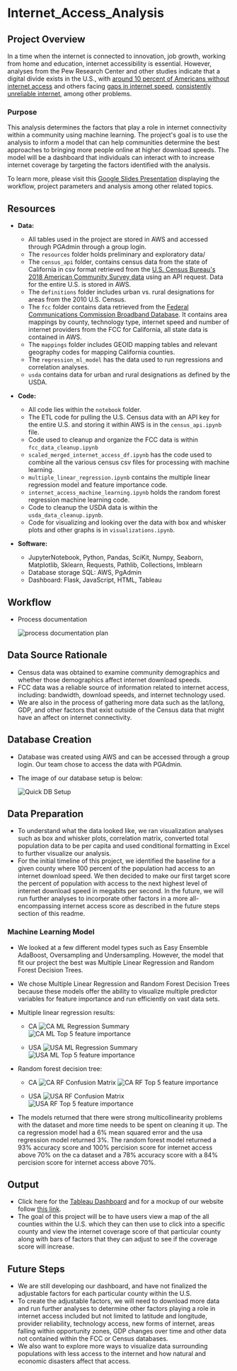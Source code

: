 # Internet_Access_Analysis

## Project Overview

In a time when the internet is connected to innovation, job growth, working from home and education, internet accessibility is essential. 
However, analyses from the Pew Research Center and other studies indicate that a digital divide exists in the U.S., with [around 10 percent of Americans without internet access](https://www.pewresearch.org/fact-tank/2019/04/22/some-americans-dont-use-the-internet-who-are-they/) and others facing [gaps in internet speed](https://www.pcmag.com/news/these-us-rural-areas-have-the-highest-and-lowest-internet-speeds), [consistently unreliable internet](https://thenevadaindependent.com/article/in-rural-nevada-bridging-the-education-digital-divide-largely-means-improving-internet-access), among other problems.

### Purpose

This analysis determines the factors that play a role in internet connectivity within a community using machine learning.
The project's goal is to use the analysis to inform a model that can help communities determine the best approaches to bringing more people online at higher download speeds.
The model will be a dashboard that individuals can interact with to increase internet coverage by targeting the factors identified with the analysis.

To learn more, please visit this [Google Slides Presentation](https://docs.google.com/presentation/d/1gCSftL6c0bIMByRA-rVEHvnzC5L0ShjduuX5g1dd13U/edit?usp=sharing) displaying the workflow, project parameters and analysis among other related topics.

## Resources
- **Data:**
  - All tables used in the project are stored in AWS and accessed through PGAdmin through a group login.
  - The  `resources` folder holds preliminary and exploratory data/
  - The `census_api` folder, contains census data from the state of California in csv format retrieved from the [U.S. Census Bureau's 2018 American Community Survey data](https://api.census.gov/data/2018/acs/acs5/profile/examples.html) using an API request. Data for the entire U.S. is stored in AWS.
  - The `definitions` folder includes urban vs. rural designations for areas from the 2010 U.S. Census.
  - The `fcc` folder contains data retrieved from the [Federal Communications Commission Broadband Database](https://broadbandmap.fcc.gov/#/). It contains area mappings by county, technology type, internet speed and number of internet providers from the FCC for California, all state data is contained in AWS.
  - The `mappings` folder includes GEOID mapping tables and relevant geography codes for mapping California counties.
  - The `regression_ml_model` has the data used to run regressions and correlation analyses.
  - `usda` contains data for urban and rural designations as defined by the USDA.
- **Code:** 
  - All code lies within the `notebook` folder.
  - The ETL code for pulling the U.S. Census data with an API key for the entire U.S. and storing it within AWS is in the `census_api.ipynb` file.
  - Code used to cleanup and organize the FCC data is within `fcc_data_cleanup.ipynb`
  - `scaled_merged_internet_access_df.ipynb` has the code used to combine all the various census csv files for processing with machine learning.
  - `multiple_linear_regression.ipynb` contains the multiple linear regression model and feature importance code.
  - `internet_access_machine_learning.ipynb` holds the random forest regression machine learning code.
  - Code to cleanup the USDA data is within the `usda_data_cleanup.ipynb`.
  - Code for visualizing and looking over the data with box and whisker plots and other graphs is in `visualizations.ipynb`.
  
- **Software:**
  - JupyterNotebook, Python, Pandas, SciKit, Numpy, Seaborn, Matplotlib, Sklearn, Requests, Pathlib, Collections, Imblearn
  - Database storage SQL: AWS, PgAdmin
  - Dashboard: Flask, JavaScript, HTML, Tableau
## Workflow

- Process documentation
  
  ![process documentation plan](Static/Images/Final_Project_Process.png)

## Data Source Rationale
- Census data was obtained to examine community demographics and whether those demographics affect internet download speeds.
- FCC data was a reliable source of information related to internet access, including: bandwidth, download speeds, and internet technology used.
- We are also in the process of gathering more data such as the lat/long, GDP, and other factors that exist outside of the Census data that might have an affect on internet connectivity.
## Database Creation
- Database was created using AWS and can be accessed through a group login. Our team chose to access the data with PGAdmin.
- The image of our database setup is below:
  
  ![Quick DB Setup](Static/Images/QuickDBD-internet_access_db.png)

## Data Preparation
- To understand what the data looked like, we ran visualization analyses such as box and whisker plots, correlation matrix, converted total population data to be per capita and used conditional formatting in Excel to further visualize our analysis.
- For the initial timeline of this project, we identified the baseline for a given county where 100 percent of the population had access to an internet download speed. 
  We then decided to make our first target score the percent of population with access to the next highest level of internet download speed in megabits per second. 
  In the future, we will run further analyses to incorporate other factors in a more all-encompassing internet access score as described in the future steps section of this readme.
### Machine Learning Model
- We looked at a few different model types such as Easy Ensemble AdaBoost, Oversampling and Undersampling. However, the model that fit our project the best was Multiple Linear Regression and Random Forest Decision Trees.
- We chose Multiple Linear Regression and Random Forest Decision Trees because these models offer the ability to visualize multiple predictor variables for feature importance and run efficiently on vast data sets.
- Multiple linear regression results:
  - CA
  ![CA ML Regression Summary](Static/Images/ca_ml_regression_summary.png)
  ![CA ML Top 5 feature importance](Static/Images/ca_ml_regression_top5_feature_importance.png)

  - USA
  ![USA ML Regression Summary](Static/Images/usa_ml_regression_summary.png)
  ![USA ML Top 5 feature importance](Static/Images/usa_ml_regression_top5_feature_importance.png)

- Random forest decision tree:
  - CA
  ![CA RF Confusion Matrix](Static/Images/ca_confusion_matrix.png)
  ![CA RF Top 5 feature importance](Static/Images/ca_random_forest_top5_feature_importance.png)

  - USA
  ![USA RF Confusion Matrix](Static/Images/usa_confusion_matrix.png)
  ![USA RF Top 5 feature importance](Static/Images/usa_random_forest_top5_feature_importance.png)

- The models returned that there were strong multicollinearity problems with the dataset and more time needs to be spent on cleaning it up.  The ca regression model had a 6% mean squared error and the usa regression model returned 3%.  The random forest model returned a 93% accuracy score and 100% percision score for internet access above 70% on the ca dataset and a 78% accuracy score with a 84% percision score for internet access above 70%.
## Output
- Click here for the [Tableau Dashboard](https://public.tableau.com/profile/tc1059#!/vizhome/InternetMockUp/Dashboard1?publish=yes) and for a mockup of our website follow [this link](https://sloth143chunk.github.io/Internet_Access_Analysis/).
- The goal of this project will be to have users view a map of the all counties within the U.S. which they can then use to click into a specific county and view the internet coverage score of that particular county along with bars of factors that they can adjust to see if the coverage score will increase.
## Future Steps
- We are still developing our dashboard, and have not finalized the adjustable factors for each particular county within the U.S. 
- To create the adjustable factors, we will need to download more data and run further analyses to determine other factors playing a role in internet access included but not limited to latitude and longitude, provider reliability, technology access, new forms of internet, areas falling within opportunity zones, GDP changes over time and other data not contained within the FCC or Census databases.
- We also want to explore more ways to visualize data surrounding populations with less access to the internet and how natural and economic disasters affect that access.